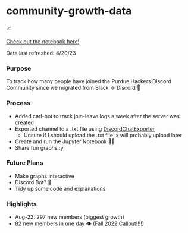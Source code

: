 # community-growth-data

📈 

[Check out the notebook here!](https://github.com/purduehackers/community-growth-data/blob/main/Purdue%20Hackers%20Discord%20Stats.ipynb)

Data last refreshed: 4/20/23

### Purpose
To track how many people have joined the Purdue Hackers Discord Community since we migrated from Slack -> Discord 🕺

### Process
- Added carl-bot to track join-leave logs a week after the server was created
- Exported channel to a .txt file using [DiscordChatExporter](https://github.com/Tyrrrz/DiscordChatExporter)
  - Unsure if I should upload the .txt file :x will probably upload later
- Create and run the Jupyter Notebook 🏃‍♂️
- Share fun graphs :y

### Future Plans
- Make graphs interactive
- Discord Bot? 🤖
- Tidy up some code and explanations

### Highlights
- Aug-22: 297 new members (biggest growth)
- 82 new members in one day 👁 ([Fall 2022 Callout!!!!](https://events.purduehackers.com/fall-2022-callout))
